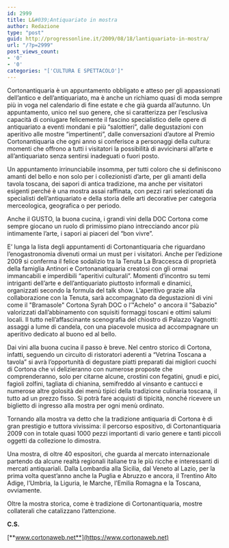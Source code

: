```yaml
---
id: 2999
title: L&#039;Antiquariato in mostra
author: Redazione
type: "post"
guid: http://progressonline.it/2009/08/18/lantiquariato-in-mostra/
url: "/?p=2999"
post_views_count:
- '0'
- '0'
categories: "['CULTURA E SPETTACOLO']"
---
```


Cortonantiquaria è un appuntamento obbligato e atteso per gli appassionati dell’antico e dell’antiquariato, ma è anche un richiamo quasi di moda sempre più in voga nel calendario di fine estate e che già guarda all’autunno. Un appuntamento, unico nel suo genere, che si caratterizza per l’esclusiva capacità di coniugare felicemente il fascino specialistico delle opere di antiquariato a eventi mondani e più “salottieri”, dalle degustazioni con aperitivo alle mostre “impertinenti”, dalle conversazioni d’autore al Premio Cortonantiquaria che ogni anno si conferisce a personaggi della cultura: momenti che offrono a tutti i visitatori la possibilità di avvicinarsi all’arte e all’antiquariato senza sentirsi inadeguati o fuori posto.

Un appuntamento irrinunciabile insomma, per tutti coloro che si definiscono amanti del bello e non solo per i collezionisti d’arte, per gli amanti della tavola toscana, dei sapori di antica tradizione, ma anche per visitatori esigenti perché è una mostra assai raffinata, con pezzi rari selezionati da specialisti dell’antiquariato e della storia delle arti decorative per categoria merceologica, geografica o per periodo.

Anche il GUSTO, la buona cucina, i grandi vini della DOC Cortona come sempre giocano un ruolo di primissimo piano intrecciando ancor più intimamente l’arte, i sapori ai piaceri del “bon vivre”.

E’ lunga la lista degli appuntamenti di Cortonantiquaria che riguardano l’enogastronomia divenuti ormai un must per i visitatori. Anche per l’edizione 2009 si conferma il felice sodalizio tra la Tenuta La Braccesca di proprietà della famiglia Antinori e Cortonanatiquaria creatosi con gli ormai immancabili e imperdibili “aperitivi culturali”. Momenti d’incontro su temi intriganti dell’arte e dell’antiquariato piuttosto informali e dinamici, organizzati secondo la formula del talk show. L’aperitivo grazie alla collaborazione con la Tenuta, sarà accompagnato da degustazioni di vini come il "Bramasole" Cortona Syrah DOC o l’"Achelo" o ancora il "Sabazio" valorizzati dall’abbinamento con squisiti formaggi toscani e ottimi salumi locali. Il tutto nell’affascinante scenografia del chiostro di Palazzo Vagnotti: assaggi a lume di candela, con una piacevole musica ad accompagnare un aperitivo dedicato al buono ed al bello.

Dai vini alla buona cucina il passo è breve. Nel centro storico di Cortona, infatti, seguendo un circuito di ristoratori aderenti a “Vetrina Toscana a tavola” si avrà l’opportunità di degustare piatti preparati dai migliori cuochi di Cortona che vi delizieranno con numerose proposte che comprenderanno, solo per citarne alcune, crostini con fegatini, gnudi e pici, fagioli zolfini, tagliata di chianina, semifreddo al vinsanto e cantucci e numerose altre golosità dei menù tipici della tradizione culinaria toscana, il tutto ad un prezzo fisso. Si potrà fare acquisti di tipicità, nonché ricevere un biglietto di ingresso alla mostra per ogni menù ordinato.

Tornando alla mostra va detto che la tradizione antiquaria di Cortona è di gran prestigio e tuttora vivissima: il percorso espositivo, di Cortonantiquaria 2009 con in totale quasi 1000 pezzi importanti di vario genere e tanti piccoli oggetti da collezione lo dimostra.

Una mostra, di oltre 40 espositori, che guarda al mercato internazionale partendo da alcune realtà regionali italiane tra le più ricche e interessanti di mercati antiquariali. Dalla Lombardia alla Sicilia, dal Veneto al Lazio, per la prima volta quest’anno anche la Puglia e Abruzzo e ancora, il Trentino Alto Adige, l’Umbria, la Liguria, le Marche, l’Emilia Romagna e la Toscana, ovviamente.

Oltre la mostra storica, come è tradizione di Cortonantiquaria, mostre collaterali che catalizzano l’attenzione.

**C.S.**

[**www.cortonaweb.net**](https://www.cortonaweb.net)